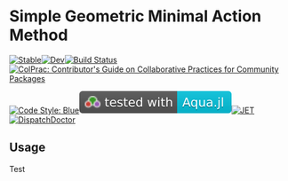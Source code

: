 # Simple Geometric Minimal Action Method

[![Stable](https://img.shields.io/badge/docs-stable-blue.svg)](https://oameye.github.io/OhMyFFT.jl/stable/)[![Dev](https://img.shields.io/badge/docs-dev-blue.svg)](https://oameye.github.io/OhMyFFT.jl/dev/)[![Build Status](https://github.com/oameye/OhMyFFT.jl/actions/workflows/CI.yml/badge.svg?branch=master)](https://github.com/oameye/OhMyFFT.jl/actions/workflows/CI.yml?query=branch%3Amaster)[![ColPrac: Contributor's Guide on Collaborative Practices for Community Packages](https://img.shields.io/badge/ColPrac-Contributor's%20Guide-blueviolet)](https://github.com/SciML/ColPrac)


[![Code Style: Blue](https://img.shields.io/badge/code%20style-blue-4495d1.svg)](https://github.com/invenia/BlueStyle)[![Aqua QA](https://raw.githubusercontent.com/JuliaTesting/Aqua.jl/master/badge.svg)](https://github.com/JuliaTesting/Aqua.jl)[![JET](https://img.shields.io/badge/%E2%9C%88%EF%B8%8F%20tested%20with%20-%20JET.jl%20-%20red)](https://github.com/aviatesk/JET.jl)[![DispatchDoctor](https://img.shields.io/badge/%F0%9F%A9%BA_tested_with-DispatchDoctor.jl-blue?labelColor=white)](https://github.com/MilesCranmer/DispatchDoctor.jl)

## Usage

Test